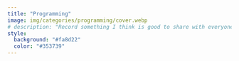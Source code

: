 ```yaml
---
title: "Programming"
image: img/categories/programming/cover.webp
# description: "Record something I think is good to share with everyone, and also for me to review these technologies when I forget it"
style:
  background: "#fa8d22"
  color: "#353739"
---
```


